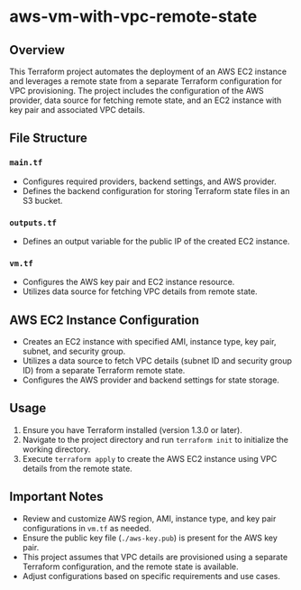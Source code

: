 # aws-vm-with-vpc-remote-state

## Overview

This Terraform project automates the deployment of an AWS EC2 instance and leverages a remote state from a separate Terraform configuration for VPC provisioning. The project includes the configuration of the AWS provider, data source for fetching remote state, and an EC2 instance with key pair and associated VPC details.

## File Structure

### `main.tf`

- Configures required providers, backend settings, and AWS provider.
- Defines the backend configuration for storing Terraform state files in an S3 bucket.

### `outputs.tf`

- Defines an output variable for the public IP of the created EC2 instance.

### `vm.tf`

- Configures the AWS key pair and EC2 instance resource.
- Utilizes data source for fetching VPC details from remote state.

## AWS EC2 Instance Configuration

- Creates an EC2 instance with specified AMI, instance type, key pair, subnet, and security group.
- Utilizes a data source to fetch VPC details (subnet ID and security group ID) from a separate Terraform remote state.
- Configures the AWS provider and backend settings for state storage.

## Usage

1. Ensure you have Terraform installed (version 1.3.0 or later).
2. Navigate to the project directory and run `terraform init` to initialize the working directory.
3. Execute `terraform apply` to create the AWS EC2 instance using VPC details from the remote state.

## Important Notes

- Review and customize AWS region, AMI, instance type, and key pair configurations in `vm.tf` as needed.
- Ensure the public key file (`./aws-key.pub`) is present for the AWS key pair.
- This project assumes that VPC details are provisioned using a separate Terraform configuration, and the remote state is available.
- Adjust configurations based on specific requirements and use cases.